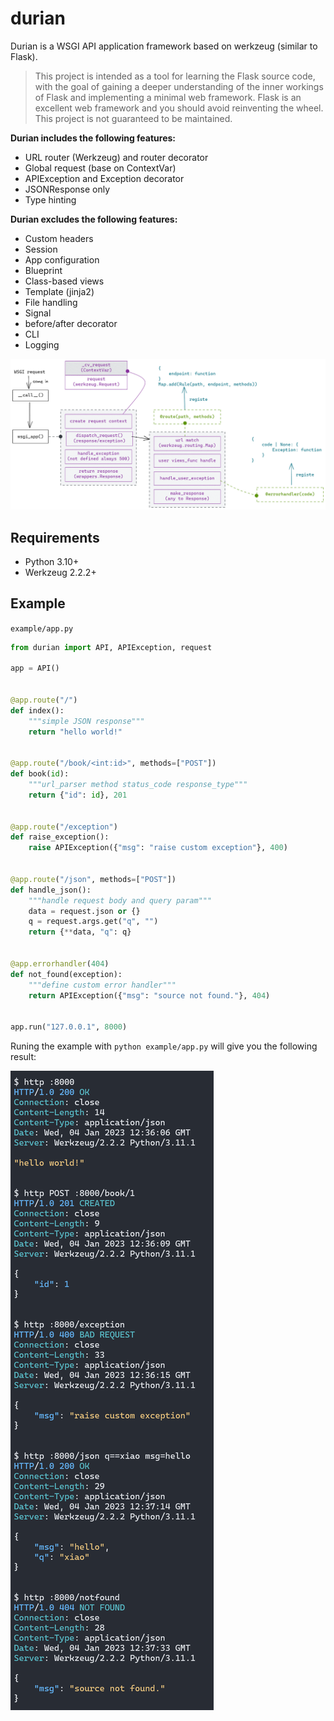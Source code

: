 # durian

Durian is a WSGI API application framework based on werkzeug (similar to Flask).

> This project is intended as a tool for learning the Flask source code, with the goal of gaining a deeper understanding of the inner workings of Flask and implementing a minimal web framework. Flask is an excellent web framework and you should avoid reinventing the wheel. This project is not guaranteed to be maintained.

**Durian includes the following features:**

- URL router (Werkzeug) and router decorator
- Global request (base on ContextVar)
- APIException and Exception decorator
- JSONResponse only
- Type hinting

**Durian excludes the following features:**

- Custom headers
- Session
- App configuration
- Blueprint
- Class-based views
- Template (jinja2)
- File handling
- Signal
- before/after decorator
- CLI
- Logging

![flow](example/flow.excalidraw.png)

## Requirements

- Python 3.10+
- Werkzeug 2.2.2+

## Example

`example/app.py`

```python
from durian import API, APIException, request

app = API()


@app.route("/")
def index():
    """simple JSON response"""
    return "hello world!"


@app.route("/book/<int:id>", methods=["POST"])
def book(id):
    """url_parser method status_code response_type"""
    return {"id": id}, 201


@app.route("/exception")
def raise_exception():
    raise APIException({"msg": "raise custom exception"}, 400)


@app.route("/json", methods=["POST"])
def handle_json():
    """handle request body and query param"""
    data = request.json or {}
    q = request.args.get("q", "")
    return {**data, "q": q}


@app.errorhandler(404)
def not_found(exception):
    """define custom error handler"""
    return APIException({"msg": "source not found."}, 404)


app.run("127.0.0.1", 8000)

```

Runing the example with `python example/app.py` will give you the following result:

![result](example/result.png)
